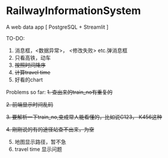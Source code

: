 # RailwayInformationSystem
A web data app [ PostgreSQL + Streamlit ]

TO-DO:
1. 消息框，<数据异常>， <修改失败> etc.弹消息框
2. 只看高铁，动车
3. ~~按照时间降序~~
4. ~~计算travel time~~
5. 好看的chart


Problems so far:
~~1. 查出来的train_no有重复的~~

~~2. 前端显示时间乱码~~

~~3. 要解析一下train_no,变成常人能看懂的，比如说G123， K456这种~~

~~4. 刚刚说的有的途径站查不出来，为空~~

5.  地图显示路径，暂不急
6.  travel time 显示问题
